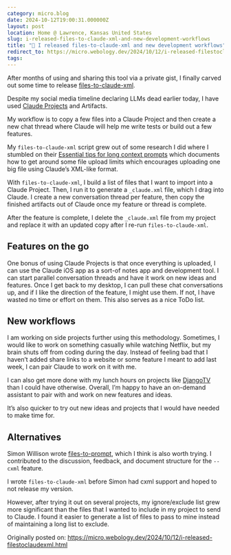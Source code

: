 ```yaml
---
category: micro.blog
date: 2024-10-12T19:00:31.000000Z
layout: post
location: Home @ Lawrence, Kansas United States
slug: i-released-files-to-claude-xml-and-new-development-workflows
title: "🤖 I released files-to-claude-xml and new development workflows"
redirect_to: https://micro.webology.dev/2024/10/12/i-released-filestoclaudexml.html
tags: 
---
```


After months of using and sharing this tool via a private gist, I finally carved out some time to release [files-to-claude-xml](https://github.com/jefftriplett/files-to-claude-xml).

Despite my social media timeline declaring LLMs dead earlier today, I have used [Claude Projects](https://www.anthropic.com/news/projects) and Artifacts.

My workflow is to copy a few files into a Claude Project and then create a new chat thread where Claude will help me write tests or build out a few features.

My `files-to-claude-xml` script grew out of some research I did where I stumbled on their [Essential tips for long context prompts](https://docs.anthropic.com/en/docs/build-with-claude/prompt-engineering/long-context-tips#essential-tips-for-long-context-prompts) which documents how to get around some file upload limits which encourages uploading one big file using Claude’s XML-like format.

With `files-to-claude-xml`, I build a list of files that I want to import into a Claude Project. Then, I run it to generate a `_claude.xml` file, which I drag into Claude. I create a new conversation thread per feature, then copy the finished artifacts out of Claude once my feature or thread is complete.

After the feature is complete, I delete the `_claude.xml` file from my project and replace it with an updated copy after I re-run `files-to-claude-xml`.

Features on the go
------------------

One bonus of using Claude Projects is that once everything is uploaded, I can use the Claude iOS app as a sort-of notes app and development tool. I can start parallel conversation threads and have it work on new ideas and features. Once I get back to my desktop, I can pull these chat conversations up, and if I like the direction of the feature, I might use them. If not, I have wasted no time or effort on them. This also serves as a nice ToDo list.

New workflows
-------------

I am working on side projects further using this methodology. Sometimes, I would like to work on something casually while watching Netflix, but my brain shuts off from coding during the day. Instead of feeling bad that I haven’t added share links to a website or some feature I meant to add last week, I can pair Claude to work on it with me.

I can also get more done with my lunch hours on projects like [DjangoTV](https://djangotv.com) than I could have otherwise. Overall, I’m happy to have an on-demand assistant to pair with and work on new features and ideas.

It’s also quicker to try out new ideas and projects that I would have needed to make time for.

Alternatives
------------

Simon Willison wrote [files-to-prompt](https://github.com/simonw/files-to-prompt), which I think is also worth trying. I contributed to the discussion, feedback, and document structure for the `--cxml` feature.

I wrote `files-to-claude-xml` before Simon had cxml support and hoped to not release my version.

However, after trying it out on several projects, my ignore/exclude list grew more significant than the files that I wanted to include in my project to send to Claude. I found it easier to generate a list of files to pass to mine instead of maintaining a long list to exclude.

Originally posted on: https://micro.webology.dev/2024/10/12/i-released-filestoclaudexml.html